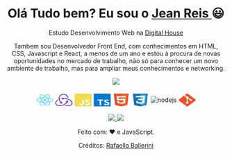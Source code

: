 
<div>
  <h1 align = "center"> Olá Tudo bem? Eu sou o <a href="https://www.linkedin.com/in/jean-pereira-dos-reis-30934b183/"> Jean Reis </a> 😃️ </h1>
  <p align = "center"> Estudo Desenvolvimento Web na <a href="https://www.digitalhouse.com/br"> Digital House </a>  </p>


<p align = "center"> Tambem sou Desenvolvedor Front End, com conhecimentos em HTML, CSS, Javascript e React, a menos de um ano e estou à procura de novas oportunidades no mercado de trabalho, não só para conhecer um novo ambiente de trabalho, mas para ampliar meus conhecimentos e networking.</p>

<div align = "center">
  <a href="https://github.com/JeanPDR">
    <img height = "150em" src = "https://github-readme-stats.vercel.app/api?username=jeanpdr&count_private=true&include_all_commits=true&show_icons=true&theme=dracula&hide_border=false&show_owner" /
    <img height = "150em" src = "https://github-readme-stats.vercel.app/api/top-langs/?username=duribeiro&theme=dracula&hide_border=false&&layout=compact" />
  </a>
  
</div>
<div align = "center" valign = "top"> <br>
  <img align = "center" alt = "React" height = "30" width = "40" src = "https://raw.githubusercontent.com/devicons/devicon/master/icons/react/react-original.svg ">
  <img align = "center" alt = "Redux" height = "30" width = "40" src = "https://raw.githubusercontent.com/devicons/devicon/master/icons/redux/redux-original.svg ">
  <img align = "center" alt = "Js" height = "30" width = "40" src = "https://raw.githubusercontent.com/devicons/devicon/master/icons/javascript/javascript-plain.svg ">
  <img align = "center" alt = "Js" height = "30" width = "40" src = "https://raw.githubusercontent.com/devicons/devicon/master/icons/typescript/typescript-plain.svg ">
  <img align = "center" alt = "HTML" height = "30" width = "40" src = "https://raw.githubusercontent.com/devicons/devicon/master/icons/html5/html5-original.svg ">
  <img align = "center" alt = "CSS" height = "30" width = "40" src = "https://raw.githubusercontent.com/devicons/devicon/master/icons/css3/css3-original.svg ">
  <img align = "center" alt = "nodejs" height = "30" width = "40" src = "https://cdn.worldvectorlogo.com/logos/nodejs-icon.svg">
  <img align = "center" alt = "git" height = "30" width = "40" src = "https://raw.githubusercontent.com/devicons/devicon/master/icons/git/git-original.svg ">
  
</div> <br>

<div align = "center">
  <a href="https://www.instagram.com/https://www.instagram.com/ph_jeeh" target="_blank"> <img src = "https://img.shields.io/badge/-Instagram-%23E4405F?style = for-the-badge & logo = instagram & logoColor = white "target =" _ blank "> </a>
  <a href="https://www.linkedin.com/in/jean-pereira-dos-reis-30934b183/" target="_blank"> <img src = "https://img.shields.io/badge/-LinkedIn-%230077B5?style = for-the-badge & logo = linkedin & logoColor = white "target =" _ blank "> </a> 
</div>



<div align = "center">
  <p> Feito com: ❤️ e JavaScript. </p>
  <p> Créditos:  <a href="https://github.com/rafaballerini"> Rafaella Ballerini </a> </p>
</div>
  

